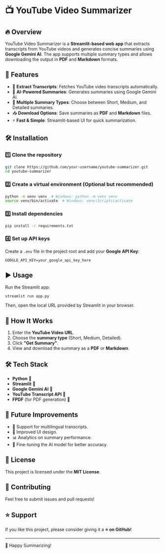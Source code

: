 # 📺 YouTube Video Summarizer

## 🔥 Overview

YouTube Video Summarizer is a **Streamlit-based web app** that extracts transcripts from YouTube videos and generates concise summaries using **Google Gemini AI**. The app supports multiple summary types and allows downloading the output in **PDF** and **Markdown** formats.

## 🚀 Features

- 🎥 **Extract Transcripts**: Fetches YouTube video transcripts automatically.
- 🧠 **AI-Powered Summaries**: Generates summaries using Google Gemini AI.
- 📄 **Multiple Summary Types**: Choose between Short, Medium, and Detailed summaries.
- 📥 **Download Options**: Save summaries as **PDF** and **Markdown** files.
- ⚡ **Fast & Simple**: Streamlit-based UI for quick summarization.

## 🛠️ Installation

### 1️⃣ Clone the repository

```sh
git clone https://github.com/your-username/youtube-summarizer.git
cd youtube-summarizer
```

### 2️⃣ Create a virtual environment (Optional but recommended)

```sh
python -m venv venv  # Windows: python -m venv venv
source venv/bin/activate  # Windows: venv\Scripts\activate
```

### 3️⃣ Install dependencies

```sh
pip install -r requirements.txt
```

### 4️⃣ Set up API keys

Create a `.env` file in the project root and add your **Google API Key**:

```
GOOGLE_API_KEY=your_google_api_key_here
```

## ▶️ Usage

Run the Streamlit app:

```sh
streamlit run app.py
```

Then, open the local URL provided by Streamlit in your browser.

## 📌 How It Works

1. Enter the **YouTube Video URL**.
2. Choose the **summary type** (Short, Medium, Detailed).
3. Click **"Get Summary"**.
4. View and download the summary as a **PDF** or **Markdown**.

## 🛠️ Tech Stack

- **Python** 🐍
- **Streamlit** 🚀
- **Google Gemini AI** 🧠
- **YouTube Transcript API** 📜
- **FPDF** (for PDF generation) 📄

## 🤖 Future Improvements

- 🔄 Support for multilingual transcripts.
- 🎨 Improved UI design.
- 📊 Analytics on summary performance.
- 🔧 Fine-tuning the AI model for better accuracy.

## 📜 License

This project is licensed under the **MIT License**.

## 🙌 Contributing

Feel free to submit issues and pull requests!

## ⭐ Support

If you like this project, please consider giving it a **⭐ on GitHub!**

---

🚀 Happy Summarizing!
